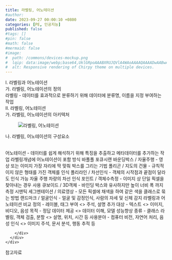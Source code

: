 ```yaml
---
title: 라벨링, 어노테이션
#author: 
date: 2023-09-27 00:00:10 +0800
categories: [PE, 인공지능]
published: false
#tags: []
#pin: false
#math: false
#mermaid: false
#image:
#  path: /commons/devices-mockup.png
#  lqip: data:image/webp;base64,UklGRpoAAABXRUJQVlA4WAoAAAAQAAAADwAABwAAQUxQSDIAAAARL0AmbZurmr57yyIiqE8oiG0bejIYEQTgqiDA9vqnsUSI6H+oAERp2HZ65qP/VIAWAFZQOCBCAAAA8AEAnQEqEAAIAAVAfCWkAALp8sF8rgRgAP7o9FDvMCkMde9PK7euH5M1m6VWoDXf2FkP3BqV0ZYbO6NA/VFIAAAA
#  alt: Responsive rendering of Chirpy theme on multiple devices.
---
```


<div class="post-wrap">
  <div class="para">
    <div class="para-title">
      I. 라벨링과 어노테이션
    </div>
    <div class="para-cntnt">
      <div class="para">
        <div class="para-title">
          가. 라벨링, 어노테이션의 정의
        </div>
        <div class="para-cntnt">
            라벨링 - 데이터를 효과적으로 분류하기 위해 데이터에 분류명, 이름을 지정 부여하는 작업
        </div>
      </div>
    </div>
  </div>
  
  <div class="para">
    <div class="para-title">
      II. 라벨링, 어노테이션
    </div>
    <div class="para-cntnt">
      <div class="para">
        <div class="para-title">
          가. 라벨링, 어노테이션의 아키텍처
        </div>
        <div class="para-cntnt">
          <figure class="post-figure">
            <img src="/assets/img/posts/라벨링,-어노테이션.png" alt="라벨링, 어노테이션">
<!--            <figcaption>Source: Unveiling the Metaverse: Exploring Emerging Trends, Multifaceted Perspectives, and Future Challenges</figcaption>-->
          </figure>
        </div>
      </div>
      <div class="para">
        <div class="para-title">
          나. 라벨링, 어노테이션의 구성요소
        </div>
        <div class="para-cntnt">
          <table class="post-table">
          </table>
            어노테이션 - 데이터를 쉽게 해석하기 위해 특징을 추출하고 메타데이터를 추가하는 작업
  라벨링개념에 어노테이션이 포함
방식 바폴폴 포큐시랜
  바운딩박스 / 자율주행 - 영상 또는 이미지 가장 자리에 딱 맞춰 박스를 그리는 기법
  폴리곤 / 지도의 건물 - 규칙적이지 않은 형태를 가진 객체를 인식
  폴리라인 / 차선인식 - 객체의 시작점과 끝점이 달라도 인식 가능 자율 주행 차량의 차선 인식
  포인트 / 객체수측정 - 이미지 상 단일 픽셀을 찾아내는 경우 사용 
  큐보이드 / 3D객체 - 바인딩 박스와 유사하지만 높이 너비 폭 까지 측정
  시맨틱 세그멘테이션 / 의료영상 - 모든 픽셀에 채색을 하여 같은 색을 클래스로 묶는 방법
  랜드마크 / 얼굴인식 - 얼굴 및 감정인식, 사람의 자세 및 신체 감지
라벨링과 어노테이션 비교
  정의 - 레이블, 태그 부여 &lt;&gt; 주석, 설명 추가
  대상 - 텍스트 &lt;&gt; 이미지, 비디오, 음성
  목적 - 정답 데이터 제공 &lt;&gt; 데이터 이해, 모델 성능향상
  종류 - 클래스 라벨링, 객체 검출, 분할 &lt;&gt; 설명, 위치, 시간 등
  사용분야 - 컴퓨터 비전, 자연어 처리, 음성 인식 &lt;&gt; 이미지 주석, 문서 분석, 행동 추적 등

        </div>
      </div>
    </div>
  </div>

  <div class="refr-wrap">
    <div class="refr-title">
        참고자료
    </div>
    <ol class="refr-list">
    <!--    <li>(나현식, 최대선) <a target="_blank" href="https://scienceon.kisti.re.kr/commons/util/originalView.do?cn=JAKO202225948430499&oCn=JAKO202225948430499&dbt=JAKO&journal=NJOU00291864">메타버스 보안 위협 요소 및 대응 방안 검토</a></li>-->
    <!--    <li>(M. Uddin, S. Manickam, H. Ullah, M. Obaidat and A. Dandoush) <a target="_blank" href="https://ieeexplore.ieee.org/abstract/document/10138386">Unveiling the Metaverse: Exploring Emerging Trends, Multifaceted Perspectives, and Future Challenges</a></li>-->
    </ol>
  </div>
</div>
